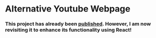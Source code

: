 # Alternative Youtube Webpage


<h3>This project has already been <a href="https://github.com/Doguhannilt/Alternative-yt-webpage">published</a>. However, I am now revisiting it to enhance its functionality using React!</h3>